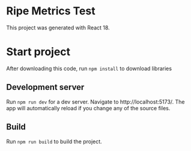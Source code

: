 # Ripe Metrics Test

This project was generated with React 18.

# Start project

After downloading this code, run `npm install` to download libraries

## Development server

Run `npm run dev` for a dev server. Navigate to http://localhost:5173/. The app will automatically reload if you change any of the source files.

## Build

Run `npm run build` to build the project.
